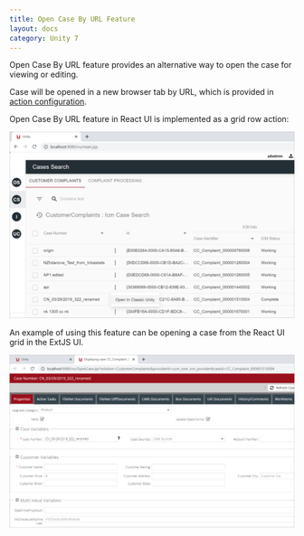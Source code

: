 ```yaml
---
title: Open Case By URL Feature
layout: docs
category: Unity 7
---
```


Open Case By URL feature provides an alternative way to open the case for viewing or editing.

Case will be opened in a new browser tab by URL, which is provided in [action configuration](../../configuration/actions/open-by-url.md).

Open Case By URL feature in React UI is implemented as a grid row action:

![open-case-by-url](open-case-by-url/images/open-case-by-url1.png) 

An example of using this feature can be opening a case from the React UI grid in the ExtJS UI.

![open-case-by-url](open-case-by-url/images/open-case-by-url2.png)